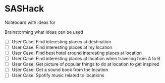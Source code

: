# SASHack
Noteboard with ideas for 

Brainstorming what ideas can be used

- [ ] User Case: Find interesting places at destination
- [ ] User Case: Find interesting places at my location
- [ ] User Case: Find best hotel around interesting places at location
- [ ] User Case: Find interesting places at location when traveling from A to B
- [ ] User Case: Get picture of popular things to do at location to get inspired
- [ ] User Case: Get a sound book from the location
- [ ] User Case: Spotify music related to locations
